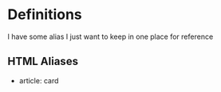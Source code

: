 # Definitions

I have some alias I just want to keep in one place for reference

## HTML Aliases

- article: card
